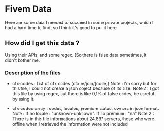 # Fivem Data
Here are some data I needed to succeed in some private projects, which I had a hard time to find, so I think it's good to put it here

## How did I get this data ?
Using their APIs, and some regex. (So there is false data sometimes, It didn't bother me.

### Description of the files

- cfx-codes : List of cfx codes (cfx.re/join/[code])
Note : I'm sorry but for this file, I could not create a json object because of its size.
Note 2 : I got this file by using regex, but there is like 0,1% of false codes, be careful by using it.

- cfx-codes-array : codes, locales, premium status, owners in json format.
Note : If no locale : "unknown-unknown". If no premium : "na"
Note 2 : There is in this file informations about 24.897 servers, those who were offline when I retrieved the information were not included